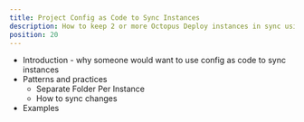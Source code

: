 ```yaml
---
title: Project Config as Code to Sync Instances
description: How to keep 2 or more Octopus Deploy instances in sync using Project Config as Code functionality.
position: 20
---
```


- Introduction - why someone would want to use config as code to sync instances
- Patterns and practices
    - Separate Folder Per Instance
    - How to sync changes
- Examples